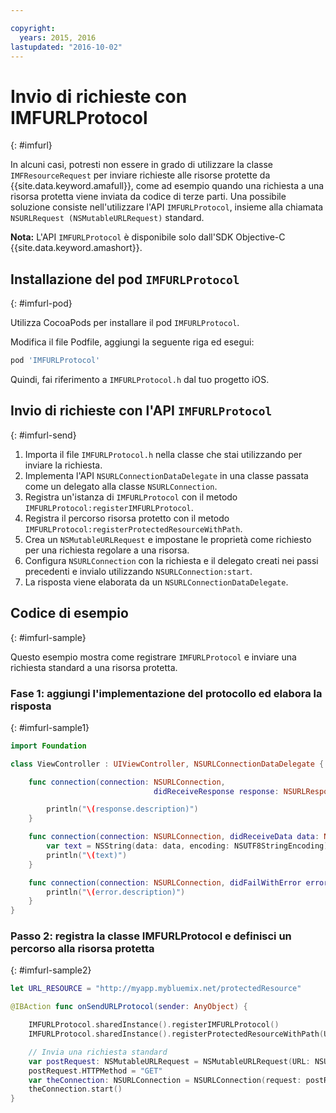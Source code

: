 ```yaml
---

copyright:
  years: 2015, 2016
lastupdated: "2016-10-02"  
---
```

# Invio di richieste con IMFURLProtocol
{: #imfurl}

In alcuni casi, potresti non essere in grado di utilizzare la classe `IMFResourceRequest` per inviare richieste alle risorse protette da {{site.data.keyword.amafull}}, come ad esempio quando una richiesta a una risorsa protetta viene inviata da codice di terze parti. Una possibile soluzione consiste nell'utilizzare l'API `IMFURLProtocol`, insieme alla chiamata `NSURLRequest (NSMutableURLRequest)` standard.

**Nota:** L'API  `IMFURLProtocol` è disponibile solo dall'SDK Objective-C {{site.data.keyword.amashort}}.

## Installazione del pod `IMFURLProtocol`
{: #imfurl-pod}

Utilizza CocoaPods per installare il pod `IMFURLProtocol`. 

Modifica il file Podfile, aggiungi la seguente riga ed esegui:
```Bash
pod 'IMFURLProtocol'
```

Quindi, fai riferimento a `IMFURLProtocol.h` dal tuo progetto iOS.

## Invio di richieste con l'API `IMFURLProtocol`
{: #imfurl-send}

1. Importa il file `IMFURLProtocol.h` nella classe che stai utilizzando per inviare la richiesta.
2. Implementa l'API `NSURLConnectionDataDelegate` in una classe passata come un delegato alla classe `NSURLConnection`.
3. Registra un'istanza di `IMFURLProtocol` con il metodo `IMFURLProtocol:registerIMFURLProtocol`.
4. Registra il percorso risorsa protetto con il metodo `IMFURLProtocol:registerProtectedResourceWithPath`.
5. Crea un `NSMutableURLRequest` e impostane le proprietà come richiesto per una richiesta regolare a una risorsa.
6. Configura `NSURLConnection` con la richiesta e il delegato creati nei passi precedenti e invialo utilizzando `NSURLConnection:start`.
7. La risposta viene elaborata da un `NSURLConnectionDataDelegate`.

## Codice di esempio
{: #imfurl-sample}

Questo esempio mostra come registrare `IMFURLProtocol` e inviare una richiesta standard a una risorsa protetta.

### Fase 1: aggiungi l'implementazione del protocollo ed elabora la risposta
{: #imfurl-sample1}
```Swift
import Foundation

class ViewController : UIViewController, NSURLConnectionDataDelegate {

	func connection(connection: NSURLConnection,
								didReceiveResponse response: NSURLResponse) {

		println("\(response.description)")
	}

	func connection(connection: NSURLConnection, didReceiveData data: NSData) {
		var text = NSString(data: data, encoding: NSUTF8StringEncoding)
		println("\(text)")
	}

	func connection(connection: NSURLConnection, didFailWithError error: NSError) {
		println("\(error.description)")
	}
}
```

### Passo 2: registra la classe IMFURLProtocol e definisci un percorso alla risorsa protetta
{: #imfurl-sample2}

```Swift
let URL_RESOURCE = "http://myapp.mybluemix.net/protectedResource"

@IBAction func onSendURLProtocol(sender: AnyObject) {

	IMFURLProtocol.sharedInstance().registerIMFURLProtocol()
	IMFURLProtocol.sharedInstance().registerProtectedResourceWithPath(URL_RESOURCE)

	// Invia una richiesta standard
	var postRequest: NSMutableURLRequest = NSMutableURLRequest(URL: NSURL(string: URL_RESOURCE)!)
	postRequest.HTTPMethod = "GET"
	var theConnection: NSURLConnection = NSURLConnection(request: postRequest, delegate: self)!
	theConnection.start()
}
```
